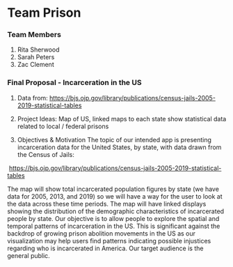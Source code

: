 # Team Prison

### Team Members
1. Rita Sherwood
2. Sarah Peters
3. Zac Clement

### Final Proposal - Incarceration in the US
1. Data from: https://bjs.ojp.gov/library/publications/census-jails-2005-2019-statistical-tables

2. Project Ideas:
    Map of US, linked maps to each state show statistical data related to local / federal prisons
3. Objectives & Motivation
The topic of our intended app is presenting incarceration data for the United States, by state, with data drawn from the Census of Jails:

 https://bjs.ojp.gov/library/publications/census-jails-2005-2019-statistical-tables


The map will show total incarcerated population figures by state (we have data for 2005, 2013, and 2019) so we will have a way for the user to look at the data across these time periods. The map will have linked displays showing the distribution of the demographic characteristics of incarcerated people by state. Our objective is to allow people to explore the spatial and temporal patterns of incarceration in the US. This is significant against the backdrop of growing prison abolition movements in the US as our visualization may help users find patterns indicating possible injustices regarding who is incarcerated in America. Our target audience is the general public.